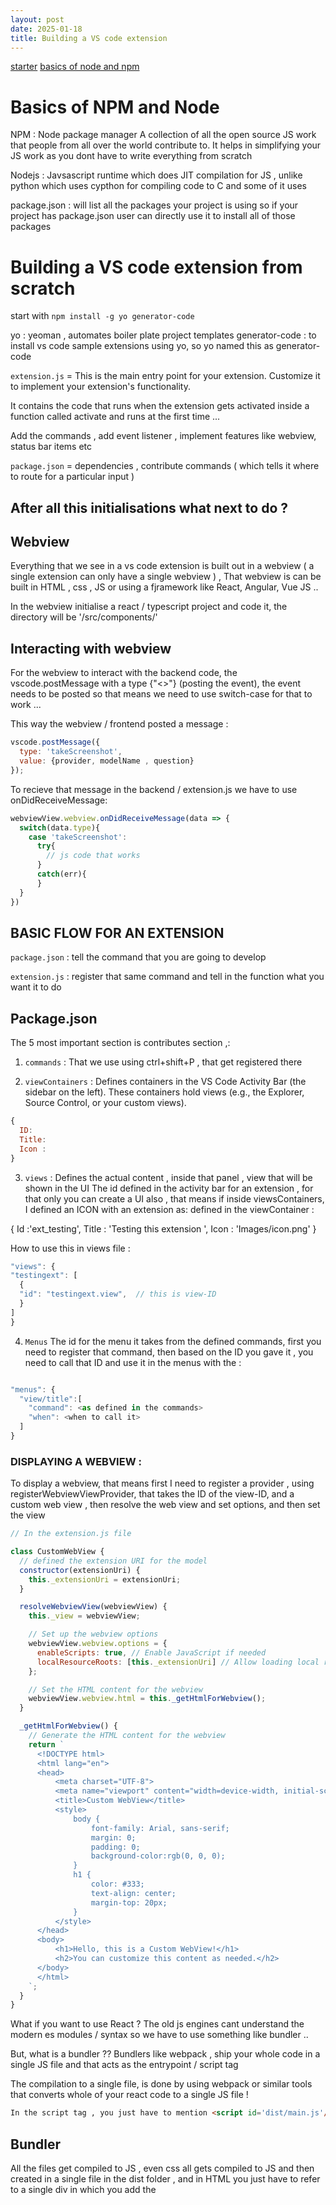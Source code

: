 ```yaml
---
layout: post
date: 2025-01-18
title: Building a VS code extension
---
```


[starter](https://www.youtube.com/watch?v=q5V4T3o3CXE)
[basics of node and npm](https://youtu.be/P3aKRdUyr0s?)

# Basics of NPM and Node

NPM : Node package manager 
A collection of all the open source JS work that people from all over the world contribute to. It helps in simplifying your JS work as you dont have to write everything from scratch 

Nodejs : 
Javsascript runtime which does JIT compilation for JS , unlike python which uses cypthon for compiling code to C and some of it uses 

package.json : will list all the packages your project is using so if your project has package.json user can directly use it to install all of those packages 

# Building a VS code extension from scratch 

start with `npm install -g yo generator-code`

yo : yeoman , automates boiler plate project templates 
generator-code : to install vs code sample extensions using yo, so yo named this as generator-code

`extension.js` = This is the main entry point for your extension. Customize it to implement your extension's functionality.

It contains the code that runs when the extension gets activated inside a function called activate and runs at the first time ... 

Add the commands , add event listener , implement features like webview, status bar items etc 

`package.json` = dependencies , contribute commands ( which tells it where to route for a particular input ) 

## After all this initialisations what next to do ? 

## Webview
Everything that we see in a vs code extension is built out in a webview ( a single extension can only have a single webview ) , 
That webview is can be built in HTML , css , JS or using a fjramework like React, Angular, Vue JS .. 

In the webview initialise a react / typescript project and code it, the directory will be '/src/components/'  


## Interacting with webview 
For the webview to interact with the backend code, the vscode.postMessage with a type {"<>"} (posting the event), the event needs to be posted so that means we need to use switch-case for that to work ...

This way the webview / frontend posted a message : 

```javascript
vscode.postMessage({
  type: 'takeScreenshot',
  value: {provider, modelName , question}
});
```

To recieve that message in the backend / extension.js we have to use onDidReceiveMessage: 

```javascript
webviewView.webview.onDidReceiveMessage(data => {
  switch(data.type){
    case 'takeScreenshot':
      try{
        // js code that works
      }
      catch(err){
      }
  }
})

```



## BASIC FLOW FOR AN EXTENSION 

`package.json` : tell the command that you are going to develop

`extension.js` : register that same command and tell in the function what you want it to do 


## Package.json
The 5 most important section is contributes section ,: 

1. `commands` : That we use using ctrl+shift+P , that get registered there

2. `viewContainers` : Defines containers in the VS Code Activity Bar (the sidebar on the left). These containers hold views (e.g., the Explorer, Source Control, or your custom views).

```javascript
{
  ID: 
  Title: 
  Icon : 
}
```

3. `views` : Defines the actual content , inside that panel , view that will be shown in the UI
The id defined in the activity bar for an extension , for that only you can create a UI also , that means if inside viewsContainers, I defined an ICON with an extension as:
defined in the viewContainer :

{
Id :'ext_testing',
Title : 'Testing this extension ',
Icon : 'Images/icon.png' 
}

How to use this in views file : 

```javascript
"views": {
"testingext": [
  {
  "id": "testingext.view",  // this is view-ID
  }
]
}
```

4. `Menus`
The id for the menu it takes from the defined commands, first you need to register that command, then based on the ID you gave it , you need to call that ID and use it in the menus with the :
```javascript

"menus": {
  "view/title":[
    "command": <as defined in the commands>
    "when": <when to call it>
  ]
}

```



### DISPLAYING A WEBVIEW :
To display a webview, that means first I need to register a provider , using registerWebviewViewProvider, that takes the ID of the view-ID, and a custom web view , then resolve the web view and set options, and then set the view  


```javascript
// In the extension.js file 

class CustomWebView {
  // defined the extension URI for the model  
  constructor(extensionUri) {
    this._extensionUri = extensionUri;
  }

  resolveWebviewView(webviewView) {
    this._view = webviewView;

    // Set up the webview options
    webviewView.webview.options = {
      enableScripts: true, // Enable JavaScript if needed
      localResourceRoots: [this._extensionUri] // Allow loading local resources from the extension URI
    };

    // Set the HTML content for the webview
    webviewView.webview.html = this._getHtmlForWebview();
  }

  _getHtmlForWebview() {
    // Generate the HTML content for the webview
    return `
      <!DOCTYPE html>
      <html lang="en">
      <head>
          <meta charset="UTF-8">
          <meta name="viewport" content="width=device-width, initial-scale=1.0">
          <title>Custom WebView</title>
          <style>
              body {
                  font-family: Arial, sans-serif;
                  margin: 0;
                  padding: 0;
                  background-color:rgb(0, 0, 0);
              }
              h1 {
                  color: #333;
                  text-align: center;
                  margin-top: 20px;
              }
          </style>
      </head>
      <body>
          <h1>Hello, this is a Custom WebView!</h1>
          <h2>You can customize this content as needed.</h2>
      </body>
      </html>
    `;
  }
}


```

What if you want to use React ? 
The old js engines cant understand the modern es modules / syntax so we have to use something like bundler .. 

But, what is a bundler ?? 
Bundlers like webpack , ship your whole code in a single JS file and that acts as the entrypoint / script tag 


The compilation to a single file, is done by using webpack or similar tools that converts whole of your react code to a single JS file !

```html
In the script tag , you just have to mention <script id='dist/main.js'/> !! That is the compiled main.js file 
``` 

## Bundler

All the files get compiled to JS , even css all gets compiled to JS and then created in a single file in the dist folder , and in HTML you just have to refer to a single div in which you add the <script src="bundle.js">   

That's it ... This is how you use react in a webview in a vsc extension 

In Webpack, a loader is a tool or plugin that processes and transforms files (like JavaScript, CSS, images, etc.) before they are bundled into the final output.

### Loader 

A loader in Webpack is a mechanism that allows you to preprocess files as they are imported or loaded into your project. Loaders transform these files into modules that can be included in your application's dependency graph. For example:

1. Compiling TypeScript to JavaScript.
2. Transforming SASS/SCSS to CSS.

### Types of loader 

1. babel-loader
2. style-loader
3. css-loader

What they do is convert the complex coding file code to simple 2 (css , js) / simplify them

complex file ( like typescript , css )  => loader => (easy files) => webpack ( makes it to a single file) 

Webpack makes it all in a single file .. 

### Custom Scripts
Using `npm run` we can run the custom scripts which we define inside the scripts section in the `package.json`   

## Extension.js
Tree views != Webview , they are both seperate things 

[Tree View](https://code.visualstudio.com/api/extension-guides/tree-view) 

[Web view](https://stackoverflow.com/questions/77978393/visual-studio-code-webview-provider)


## FLOW FOR AN EXTENSION 

UI has the buttons, textarea , dropdowns , etc .. 
The user interact with these values and these values are linked to the 'postMessage' .. the interactions with the frontend are sent to the backend i.e. extension using the post Message ( kind of a post request )  

`package.json` : the commands name for the extension (register command / webview). In package.json we register the commands name that the project has with the description of what it does  ( like the endpoint declaration )   

`extension.js` : In this we register the command mentioned in package.json and tell the functionality of that command, 

webview.onDidReceiveMessage() , this takes in the data and classifies using switch-case to tell what to do .. 


## Typescript 
Interface in React = enum in python 
Same as JS , but with typecontrol ( it helps to define type ) 

## Sandbox env
Name originates from children playing in a safe env is called sandbox. 

We create a sandbox environment, that means , we allow access to security boundaries , limited API and controlled interaction 
We block OS access , Hardware access , Network calls etc .. 

So one workaround is: 
Call an API, that interacts with OS and returns to you the required stuff ( like you can't take a screenshot from controlled env so expose an API that takes the screenshot and we return the output from that )

But the sandbox env's differ that means: 

Browser tab : Chrome ,Firefox ... no FS/OS access
Plugin System : Adobe , OnlyOffice, VScode ... Host-app API only
Language VM : JVM , .NET 
Container : Docker ... OS-level
Full Virtualisation : VMware , KVM 


Web based sandbox : using param in iframe named `sandbox`

We create namespaces to avoid bumping to the same function-name, so it's used to create seperation 

`unshare` : linux command to create a new namespace , they are process level 
`docker run` : also uses unshare internally


```
unshare --pid --uts --ipc --net --mount --fork /bin/bash


# Confirm isolated hostname
hostname  # Returns: sandbox

# Check available interfaces
ip link show  # Only shows lo (and it's DOWN)

# Verify /tmp is separate
df -h /tmp  # Shows tmpfs mount

# Check PID namespace
echo $$  # Should return 1 (init process for namespace)
```
































